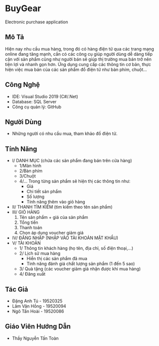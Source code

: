# BuyGear
Electronic purchase application

## Mô Tả 
Hiện nay nhu cầu mua hàng, trong đó có hàng điện tử qua các trang mạng online đang tăng mạnh, cần có các công cụ giúp người dùng dễ dàng tiếp cận với sản phẩm cũng như người bán sẽ giúp thị trường mua bán trở nên tiện lợi và nhanh gọn hơn. Ứng dụng cung cấp các thông tin cơ bản, thực hiện việc mua bán của các sản phẩm đồ điện tử như bàn phím, chuột...

## Công Nghệ 
* IDE: Visual Studio 2019 (C#/.Net)
* Database: SQL Server
* Công cụ quản lý: GitHub

## Người Dùng
* Những người có nhu cầu mua, tham khảo đồ điện tử.

## Tính Năng
* I/ DANH MỤC (chứa các sản phẩm đang bán trên cửa hàng)
  *	1/Màn hình 
  *	2/Bàn phím 
  *	3/Chuột
  *	4/...
	Trong từng sản phẩm sẽ hiện thị các thông tin như:
	-	 Giá
	-	 Chi tiết sản phẩm 
	-	 Số lượng
	-	 Tính năng thêm vào giỏ hàng
* II/ THANH TÌM KIẾM (tìm kiếm theo tên sản phẩm)
* III/ GIỎ HÀNG
  	1.	Tên sản phẩm + giá của sản phẩm
  	2.	Tổng tiền
  	3.	Thanh toán
  	4.	Chọn áp dụng voucher giảm giá
* IV/ ĐĂNG NHẬP (NHẬP VÀO TÀI KHOẢN MẬT KHẨU)
* V/ TÀI KHOẢN
  *	1/ Thông tin khách hàng (họ tên, địa chỉ, số điện thoại,...)
  *	2/ Lịch sử mua hàng 
  	* Hiển thị các sản phẩm đã mua
	* Tinh năng đánh giá chất lượng sản phẩm (1 đến 5 sao)
  *	3/ Quà tặng (các voucher giảm giá nhận được khi mua hàng)
  *	4/ Đăng xuất

## Tác Giả
* Đặng Anh Tú - 19520325 
* Lâm Văn Hồng - 19520094
* Ngô Tấn Hoài - 19520086

## Giáo Viên Hướng Dẫn
* Thầy Nguyễn Tấn Toàn

